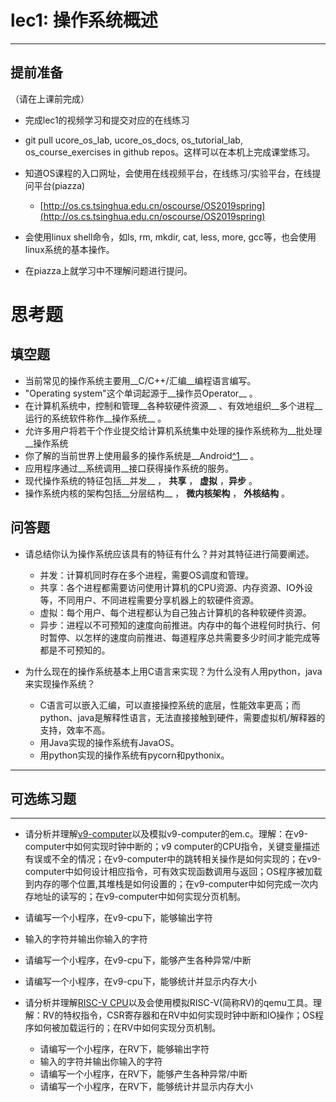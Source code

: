 # lec1: 操作系统概述

---

## **提前准备**

（请在上课前完成）

* 完成lec1的视频学习和提交对应的在线练习
* git pull ucore\_os\_lab, ucore\_os\_docs, os\_tutorial\_lab, os\_course\_exercises in github repos。这样可以在本机上完成课堂练习。
* 知道OS课程的入口网址，会使用在线视频平台，在线练习/实验平台，在线提问平台\(piazza\)
  * [http://os.cs.tsinghua.edu.cn/oscourse/OS2019spring](http://os.cs.tsinghua.edu.cn/oscourse/OS2019spring)


* 会使用linux shell命令，如ls, rm, mkdir, cat, less, more, gcc等，也会使用linux系统的基本操作。
* 在piazza上就学习中不理解问题进行提问。



# 思考题

## 填空题

* 当前常见的操作系统主要用__C/C++/汇编__编程语言编写。
* "Operating system"这个单词起源于__操作员Operator__ 。
* 在计算机系统中，控制和管理__各种软硬件资源__ 、有效地组织__多个进程__运行的系统软件称作__操作系统__ 。
* 允许多用户将若干个作业提交给计算机系统集中处理的操作系统称为__批处理__操作系统
* 你了解的当前世界上使用最多的操作系统是__Android[^1](http://gs.statcounter.com/os-market-share)__ 。 
* 应用程序通过__系统调用__接口获得操作系统的服务。
* 现代操作系统的特征包括__并发__ ， __共享__ ， __虚拟__ ，__异步__ 。
* 操作系统内核的架构包括__分层结构__ ， __微内核架构__ ， __外核结构__ 。


## 问答题

- 请总结你认为操作系统应该具有的特征有什么？并对其特征进行简要阐述。
  - 并发：计算机同时存在多个进程，需要OS调度和管理。
  - 共享：各个进程都需要访问使用计算机的CPU资源、内存资源、IO外设等，不同用户、不同进程需要分享机器上的软硬件资源。
  - 虚拟：每个用户、每个进程都认为自己独占计算机的各种软硬件资源。
  - 异步：进程以不可预知的速度向前推进。内存中的每个进程何时执行、何时暂停、以怎样的速度向前推进、每道程序总共需要多少时间才能完成等都是不可预知的。


- 为什么现在的操作系统基本上用C语言来实现？为什么没有人用python，java来实现操作系统？
  - C语言可以嵌入汇编，可以直接操控系统的底层，性能效率更高；而python、java是解释性语言，无法直接接触到硬件，需要虚拟机/解释器的支持，效率不高。
  - 用Java实现的操作系统有JavaOS。
  - 用python实现的操作系统有pycorn和pythonix。

---

## 可选练习题

---

- 请分析并理解[v9\-computer](https://github.com/chyyuu/os_tutorial_lab/blob/master/v9_computer/docs/v9_computer.md)以及模拟v9\-computer的em.c。理解：在v9\-computer中如何实现时钟中断的；v9 computer的CPU指令，关键变量描述有误或不全的情况；在v9\-computer中的跳转相关操作是如何实现的；在v9\-computer中如何设计相应指令，可有效实现函数调用与返回；OS程序被加载到内存的哪个位置,其堆栈是如何设置的；在v9\-computer中如何完成一次内存地址的读写的；在v9\-computer中如何实现分页机制。


- 请编写一个小程序，在v9-cpu下，能够输出字符


- 输入的字符并输出你输入的字符


- 请编写一个小程序，在v9-cpu下，能够产生各种异常/中断


- 请编写一个小程序，在v9-cpu下，能够统计并显示内存大小



- 请分析并理解[RISC-V CPU](http://www.riscvbook.com/chinese/)以及会使用模拟RISC\-V(简称RV)的qemu工具。理解：RV的特权指令，CSR寄存器和在RV中如何实现时钟中断和IO操作；OS程序如何被加载运行的；在RV中如何实现分页机制。
  - 请编写一个小程序，在RV下，能够输出字符
  - 输入的字符并输出你输入的字符
  - 请编写一个小程序，在RV下，能够产生各种异常/中断
  - 请编写一个小程序，在RV下，能够统计并显示内存大小
